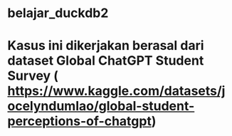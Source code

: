 # belajar_duckdb2
# Kasus ini dikerjakan berasal dari dataset Global ChatGPT Student Survey ( https://www.kaggle.com/datasets/jocelyndumlao/global-student-perceptions-of-chatgpt)
